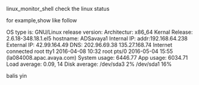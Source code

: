  linux_monitor_shell
check the linux status

for example,show like follow

 OS type is:  GNU/Linux
 release version:
 Architectur:  x86_64
 Kernal Release:  2.6.18-348.18.1.el5
 hostname:  ADSavaya1
 Internal IP:  addr:192.168.64.238
 External IP:  42.99.164.49
 DNS:  202.96.69.38 135.27.168.74
Internet connected
root     tty1         2016-04-08 10:32
root     pts/0        2016-05-04 15:55 (la084008.apac.avaya.com)
 System usage:  6446.77
 App usage:  6034.71
 Load average:  0.09, 14
 Disk average:  /dev/sda3 2% /dev/sda1 16%

balis yin
